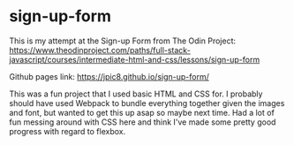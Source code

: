 # sign-up-form

This is my attempt at the Sign-up Form from The Odin Project:
https://www.theodinproject.com/paths/full-stack-javascript/courses/intermediate-html-and-css/lessons/sign-up-form

Github pages link:
https://jpic8.github.io/sign-up-form/

This was a fun project that I used basic HTML and CSS for. I probably should have used Webpack to bundle everything together given the images and font, but wanted to get this up asap so maybe next time. Had a lot of fun messing around with CSS here and think I've made some pretty good progress with regard to flexbox.
